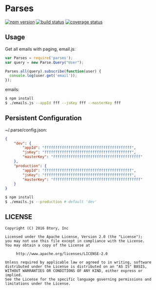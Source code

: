 # Parses

[![npm version][npm-image]][npm-url]
[![build status][travis-image]][travis-url]
[![coverage status][coveralls-image]][coveralls-url]

[npm-image]: https://img.shields.io/npm/v/parses.svg?style=flat-square
[npm-url]: https://www.npmjs.com/package/parses
[travis-image]: https://img.shields.io/travis/yongjhih/parses.js.svg?style=flat-square
[travis-url]: https://travis-ci.org/yongjhih/parses.js
[coveralls-image]: https://img.shields.io/coveralls/yongjhih/parses.js.svg?style=flat-square
[coveralls-url]: https://coveralls.io/r/yongjhih/parses.js

## Usage

Get all emails with paging, email.js:

```js
var Parses = require('parses');
var query = new Parse.Query("User");

Parses.all(query).subscribe(function(user) {
  console.log(user.get('email'));
});
```

emails:

```sh
$ npm install
$ ./emails.js --appId fff --jsKey fff --masterKey fff
```

## Persistent Configuration

~/.parse/config.json:

```json
{
    "dev": {
        "appId": "ffffffffffffffffffffffffffffffffffffffff",
        "jsKey": "ffffffffffffffffffffffffffffffffffffffff",
        "masterKey": "ffffffffffffffffffffffffffffffffffffffff"
    },
    "production": {
        "appId": "ffffffffffffffffffffffffffffffffffffffff",
        "jsKey": "ffffffffffffffffffffffffffffffffffffffff",
        "masterKey": "ffffffffffffffffffffffffffffffffffffffff"
    }
}
```

```sh
$ npm install
$ ./emails.js --production # default 'dev'
```

## LICENSE

```
Copyright (C) 2016 8tory, Inc

Licensed under the Apache License, Version 2.0 (the "License");
you may not use this file except in compliance with the License.
You may obtain a copy of the License at

     http://www.apache.org/licenses/LICENSE-2.0

Unless required by applicable law or agreed to in writing, software
distributed under the License is distributed on an "AS IS" BASIS,
WITHOUT WARRANTIES OR CONDITIONS OF ANY KIND, either express or implied.
See the License for the specific language governing permissions and
limitations under the License.
```
